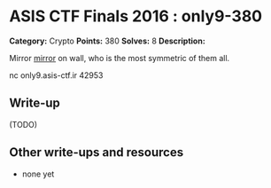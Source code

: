 # ASIS CTF Finals 2016 : only9-380

**Category:** Crypto
**Points:** 380
**Solves:** 8
**Description:**

Mirror [mirror](Only9.txz) on wall, who is the most symmetric of them all.

nc only9.asis-ctf.ir 42953

## Write-up

(TODO)

## Other write-ups and resources

* none yet
